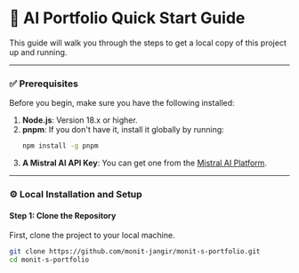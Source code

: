 # 🚀 AI Portfolio Quick Start Guide

This guide will walk you through the steps to get a local copy of this project up and running.

---

### ✅ Prerequisites

Before you begin, make sure you have the following installed:

1.  **Node.js**: Version 18.x or higher.
2.  **pnpm**: If you don't have it, install it globally by running:
    ```sh
    npm install -g pnpm
    ```
3.  **A Mistral AI API Key**: You can get one from the [Mistral AI Platform](https://console.mistral.ai/).

---

### ⚙️ Local Installation and Setup

#### **Step 1: Clone the Repository**

First, clone the project to your local machine.

```sh
git clone https://github.com/monit-jangir/monit-s-portfolio.git
cd monit-s-portfolio
